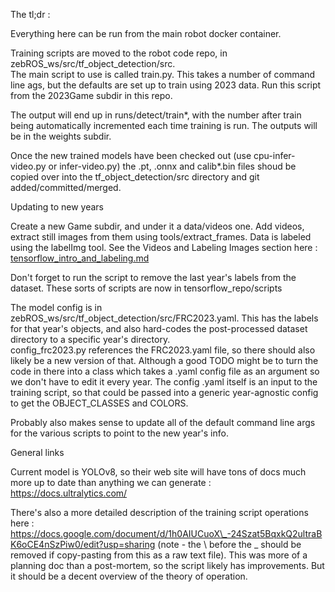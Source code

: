 
The tl;dr :

Everything here can be run from the main robot docker container. 

Training scripts are moved to the robot code repo, in zebROS\_ws/src/tf\_object\_detection/src.  
The main script to use is called train.py.  This takes a number of command line ags, but the defaults are set up to train using 2023 data.  Run this script from the 2023Game subdir in this repo.

The output will end up in runs/detect/train\*, with the number after train being automatically incremented each time training is run.  The outputs will be in the weights subdir.  

Once the new trained models have been checked out (use cpu-infer-video.py or infer-video.py) the .pt, .onnx and calib\*.bin files shoud be copied over into the tf\_object\_detection/src directory and git added/committed/merged.

Updating to new years

Create a new <Year>Game subdir, and under it a data/videos one.  Add videos, extract still images from them using tools/extract\_frames.  Data is labeled using the labelImg tool.  See the Videos and Labeling Images section here : [tensorflow_intro_and_labeling.md](tensorflow_intro_and_labeling.md)

Don't forget to run the script to remove the last year's labels from the dataset. These sorts of scripts are now in tensorflow\_repo/scripts

The model config is in zebROS\_ws/src/tf\_object\_detection/src/FRC2023.yaml.  This has the labels for that year's objects, and also hard-codes the post-processed dataset directory to a specific year's directory.  
config\_frc2023.py references the FRC2023.yaml file, so there should also likely be a new version of that. Although a good TODO might be to turn the code in there into a class which takes a .yaml config file as an argument so we don't have to edit it every year.  The config .yaml itself is an input to the training script, so that could be passed into a generic year-agnostic config to get the OBJECT\_CLASSES and COLORS.

Probably also makes sense to update all of the default command line args for the various scripts to point to the new year's info.

General links

Current model is YOLOv8, so their web site will have tons of docs much more up to date than anything we can generate : https://docs.ultralytics.com/

There's also a more detailed description of the training script operations here : https://docs.google.com/document/d/1h0AIUCuoX\_-24Szat5BqxkQ2ultraBK6oCE4nSzPiw0/edit?usp=sharing (note - the \ before the _ should be removed if copy-pasting from this as a raw text file). This was more of a planning doc than a post-mortem, so the script likely has improvements. But it should be a decent overview of the theory of operation.
